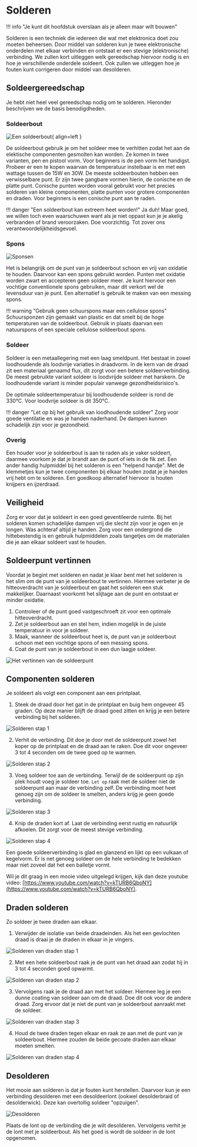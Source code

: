 # Solderen

!!! info "Je kunt dit hoofdstuk overslaan als je alleen maar wilt bouwen"

Solderen is een techniek die iedereen die wat met elektronica doet zou moeten beheersen. Door middel van solderen kun je twee elektronische onderdelen met elkaar verbinden en ontstaat er een stevige (elektronische) verbinding. We zullen kort uitleggen welk gereedschap hiervoor nodig is en hoe je verschillende onderdele soldeert. Ook zullen we uitleggen hoe je fouten kunt corrigeren door middel van desolderen.

## Soldeergereedschap

Je hebt niet heel veel gereedschap nodig om te solderen. Hieronder beschrijven we de basis benodigdheden.

### Soldeerbout

![Een soldeerbout](../assets/images/soldeerbout.jpg){ align=left }

De soldeerbout gebruik je om het soldeer mee te verhitten zodat het aan de elektische componenten gesmolten kan worden. Ze komen in twee varianten, pen en pistool vorm. Voor beginners is de pen vorm het handigst. Probeer er een te kopen waarvan de temperatuur instelbaar is en met een wattage tussen de 15W en 30W. De meeste soldeerbouten hebben een verwisselbare punt. Er zijn twee gangbare vormen hierin, de conische en de platte punt. Conische punten worden vooral gebruikt voor het precies solderen van kleine componenten, platte punten voor grotere componenten en draden. Voor beginners is een conische punt aan te raden.

!!! danger "Een soldeerbout kan extreem heet worden!"
    Ja duh! Maar goed, we willen toch even waarschuwen want als je niet oppast kun je je akelig verbranden of brand veroorzaken. Doe voorzichtig. Tot zover ons verantwoordelijkheidsgevoel.

### Spons

![Sponsen](../assets/images/sponsen.jpg)

Het is belangrijk om de punt van je soldeerbout schoon en vrij van oxidatie te houden. Daarvoor kan een spons gebruikt worden. Punten met oxidatie worden zwart en accepteren geen soldeer meer. Je kunt hiervoor een vochtige conventionele spons gebruiken, maar dit verkort wel de levensduur van je punt. Een alternatief is gebruik te maken van een messing spons.

!!! warning "Gebruik geen schuurspons maar een cellulose spons"
    Schuursponzen zijn gemaakt van plastic en dat smelt bij de hoge temperaturen van de soldeerbout. Gebruik in plaats daarvan een natuurspons of een speciale cellulose soldeerbout spons.

### Soldeer

Soldeer is een metaallegering met een laag smeldpunt. Het bestaat in zowel loodhoudende als loodvrije variaties in draadvorm. In de kern van de draad zit een materiaal genaamd flux, dit zorgt voor een betere soldeerverbinding. De meest gebruikte variant soldeer is loodvrijde soldeer met harskern. De loodhoudende variant is minder populair vanwege gezondheidsrisico's.

De optimale soldeertemperatuur bij loodhoudende soldeer is rond de 330°C. Voor loodvrije soldeer is dit 350°C.

!!! danger "Let op bij het gebruik van loodhoudende soldeer"
    Zorg voor goede ventilatie en was je handen naderhand. De dampen kunnen schadelijk zijn voor je gezondheid.
    
### Overig

Een houder voor je soldeerbout is aan te raden als je vaker soldeert, daarmee voorkom je dat je brandt aan de punt of iets in de fik zet. Een ander handig hulpmiddel bij het solderen is een "helpend handje". Met de klemmetjes kun je twee componenten bij elkaar houden zodat je je handen vrij hebt om te solderen. Een goedkoop alternatief hiervoor is houten knijpers en ijzerdraad. 

## Veiligheid

Zorg er voor dat je soldeert in een goed geventileerde ruimte. Bij het solderen komen schadelijke dampen vrij die slecht zijn voor je ogen en je longen. Was achteraf altijd je handen. Zorg voor een ondergrond die hittebestendig is en gebruik hulpmiddelen zoals tangetjes om de materialen die je aan elkaar soldeert vast te houden.

## Soldeerpunt vertinnen

Voordat je begint met solderen en nadat je klaar bent met het solderen is het slim om de punt van je soldeerbout te vertinnen. Hiermee verbeter je de hitteoverdracht van je soldeerbout en gaat het solderen een stuk makkelijker. Daarnaast voorkomt het slijtage aan de punt en ontstaat er minder oxidatie.

1. Controleer of de punt goed vastgeschroeft zit voor een optimale hitteoverdracht.
2. Zet je soldeerbout aan en stel hem, indien mogelijk in de juiste temperatuur in voor je soldeer.
3. Maak, wanneer de soldeerbout heet is, de punt van je soldeerbout schoon met een vochtige spons of een messing spons.
4. Coat de punt van je soldeerbout in een dun laagje soldeer.

![Het vertinnen van de soldeerpunt](../assets/images/soldeerbout-vertinnen.jpg)

## Componenten solderen

Je soldeert als volgt een component aan een printplaat.

1. Steek de draad door het gat in de printplaat en buig hem ongeveer 45 graden. Op deze manier blijft de draad goed zitten en krijg je een betere verbinding bij het solderen.

![Solderen stap 1](../assets/images/solderen1.jpg)

2. Verhit de verbinding. Dit doe je door met de soldeerpunt zowel het koper op de printplaat en de draad aan te raken. Doe dit voor ongeveer 3 tot 4 seconden om de twee goed op te warmen.

![Solderen stap 2](../assets/images/solderen2.jpg)

3. Voeg soldeer toe aan de verbinding. Terwijl de de soldeerpunt op zijn plek houdt voeg je soldeer toe. `Let op` raak met de soldeer niet de soldeerpunt aan maar de verbinding zelf. De verbinding moet heet genoeg zijn om de soldeer te smelten, anders krijg je geen goede verbinding.

![Solderen stap 3](../assets/images/solderen3.jpg)

4. Knip de draden kort af. Laat de verbinding eerst rustig en natuurlijk afkoelen. Dit zorgt voor de meest stevige verbinding.

![Solderen stap 4](../assets/images/solderen4.jpg)

Een goede soldeerverbinding is glad en glanzend en lijkt op een vulkaan of kegelvorm. Er is net genoeg soldeer om de hele verbinding te bedekken maar niet zoveel dat het een balletje vormt.

Wil je dit graag in een mooie video uitgelegd krijgen, kijk dan deze youtube video: [https://www.youtube.com/watch?v=kTURB6QboNY](https://www.youtube.com/watch?v=kTURB6QboNY).

## Draden solderen

Zo soldeer je twee draden aan elkaar.

1. Verwijder de isolatie van beide draadeinden. Als het een gevlochten draad is draai je de draden in elkaar in je vingers.

![Solderen van draden stap 1](../assets/images/solderen-draden1.jpg)

2. Met een hete soldeerbout raak je de punt van het draad aan zodat hij in 3 tot 4 seconden goed opwarmt.

![Solderen van draden stap 2](../assets/images/solderen-draden2.jpg)

3. Vervolgens raak je de draad aan met het soldeer. Hiermee leg je een dunne coating van soldeer aan om de draad. Doe dit ook voor de andere draad. Zorg ervoor dat je niet de punt van je soldeerbout aanraakt met de soldeer.

![Solderen van draden stap 3](../assets/images/solderen-draden3.jpg)

4. Houd de twee draden tegen elkaar en raak ze aan met de punt van je soldeerbout. Hiermee zouden de beide gecoate draden aan elkaar moeten smelten.

![Solderen van draden stap 4](../assets/images/solderen-draden4.jpg)

## Desolderen

Het mooie aan solderen is dat je fouten kunt herstellen. Daarvoor kun je een verbinding desolderen met een desoldeerlont (ookwel desolderbraid of desolderwick). Deze kan overtollig soldeer "opzuigen".

![Desolderen](../assets/images/desolderen.jpg)

Plaats de lont op de verbinding die je wilt desolderen. Vervolgens verhit je de lont met je soldeerbout. Als het goed is wordt de soldeer in de lont opgenomen.
